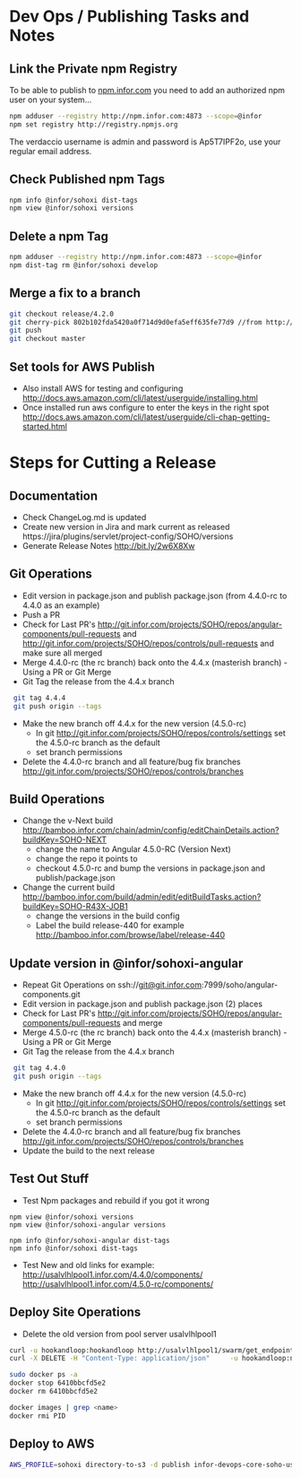 # Dev Ops / Publishing Tasks and Notes

## Link the Private npm Registry
To be able to publish to [npm.infor.com](http://npm.infor.com:4873) you need to add an authorized npm user on your system...

```bash
npm adduser --registry http://npm.infor.com:4873 --scope=@infor
npm set registry http://registry.npmjs.org
```

The verdaccio username is admin and password is Ap5T7IPF2o, use your regular email address.


## Check Published npm Tags

```bash
npm info @infor/sohoxi dist-tags
npm view @infor/sohoxi versions
```

## Delete a npm Tag

```bash
npm adduser --registry http://npm.infor.com:4873 --scope=@infor
npm dist-tag rm @infor/sohoxi develop
```

## Merge a fix to a branch

```bash
git checkout release/4.2.0
git cherry-pick 802b102fda5420a0f714d9d0efa5eff635fe77d9 //from http://git.infor.com/projects/SOHO/repos/controls/commits
git push
git checkout master
```

## Set tools for AWS Publish

- Also install AWS for testing and configuring http://docs.aws.amazon.com/cli/latest/userguide/installing.html
- Once installed run aws configure to enter the keys in the right spot http://docs.aws.amazon.com/cli/latest/userguide/cli-chap-getting-started.html

# Steps for Cutting a Release

## Documentation
* Check ChangeLog.md is updated
* Create new version in Jira and mark current as released https://jira/plugins/servlet/project-config/SOHO/versions
* Generate Release Notes http://bit.ly/2w6X8Xw

## Git Operations
* Edit version in package.json and publish package.json (from 4.4.0-rc to 4.4.0 as an example)
* Push a PR
* Check for Last PR's http://git.infor.com/projects/SOHO/repos/angular-components/pull-requests and http://git.infor.com/projects/SOHO/repos/controls/pull-requests and make sure all merged
* Merge  4.4.0-rc (the rc branch) back onto the 4.4.x (masterish branch) - Using a PR or Git Merge
* Git Tag the release from the 4.4.x branch
```bash
 git tag 4.4.4
 git push origin --tags
```
* Make the new branch off 4.4.x for the new version (4.5.0-rc)
  * In git http://git.infor.com/projects/SOHO/repos/controls/settings set the 4.5.0-rc branch as the default
  * set branch permissions
* Delete the 4.4.0-rc branch and all feature/bug fix branches http://git.infor.com/projects/SOHO/repos/controls/branches

## Build Operations
* Change the v-Next build http://bamboo.infor.com/chain/admin/config/editChainDetails.action?buildKey=SOHO-NEXT
  * change the name to Angular 4.5.0-RC (Version Next)
  * change the repo it points to
  * checkout 4.5.0-rc and bump the versions in package.json and publish/package.json
* Change the current build http://bamboo.infor.com/build/admin/edit/editBuildTasks.action?buildKey=SOHO-R43X-JOB1
  * change the versions in the build config
  * Label the build release-440 for example http://bamboo.infor.com/browse/label/release-440

## Update version in @infor/sohoxi-angular
* Repeat Git Operations on ssh://git@git.infor.com:7999/soho/angular-components.git
* Edit version in package.json and publish package.json (2) places
* Check for Last PR's http://git.infor.com/projects/SOHO/repos/angular-components/pull-requests and merge
* Merge 4.5.0-rc (the rc branch) back onto the 4.4.x (masterish branch) - Using a PR or Git Merge
* Git Tag the release from the 4.4.x branch
```bash
 git tag 4.4.0
 git push origin --tags
```
* Make the new branch off 4.4.x for the new version (4.5.0-rc)
  * In git http://git.infor.com/projects/SOHO/repos/controls/settings set the 4.5.0-rc branch as the default
  * set branch permissions
* Delete the 4.4.0-rc branch and all feature/bug fix branches http://git.infor.com/projects/SOHO/repos/controls/branches
* Update the build to the next release


## Test Out Stuff
* Test Npm packages and rebuild if you got it wrong
```
npm view @infor/sohoxi versions
npm view @infor/sohoxi-angular versions

npm info @infor/sohoxi-angular dist-tags
npm info @infor/sohoxi dist-tags

```

* Test New and old links for example:
http://usalvlhlpool1.infor.com/4.4.0/components/
http://usalvlhlpool1.infor.com/4.5.0-rc/components/

## Deploy Site Operations

* Delete the old version from pool server usalvlhlpool1
```bash
curl -u hookandloop:hookandloop http://usalvlhlpool1/swarm/get_endpoints
curl -X DELETE -H "Content-Type: application/json"     -u hookandloop:n98Y-uhPb-llGa-LdUl     http://usalvlhlpool1.infor.com/swarmproxy/rm_service     -d '{"name":"sohoxi-4-3-3-rc"}'

sudo docker ps -a
docker stop 6410bbcfd5e2
docker rm 6410bbcfd5e2

docker images | grep <name>
docker rmi PID
```

## Deploy to AWS

```bash
AWS_PROFILE=sohoxi directory-to-s3 -d publish infor-devops-core-soho-us-east-1/sohoxi/4.3.3 -v
```
